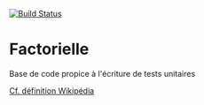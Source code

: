 [![Build Status](https://travis-ci.org/ericsiber/Factorielle.svg?branch=etape5)](https://travis-ci.org/ericsiber/Factorielle)

# Factorielle

Base de code propice à l'écriture de tests unitaires

[Cf. définition Wikipédia](https://fr.wikipedia.org/wiki/Factorielle)
